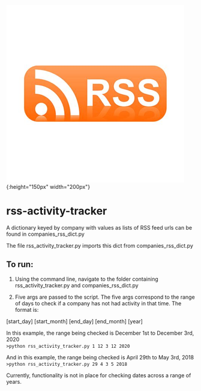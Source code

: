 ![RSS Logo](/rss_logo.jpeg){:height="150px" width="200px"}

# rss-activity-tracker

A dictionary keyed by company with values as lists of RSS feed urls can be found in companies_rss_dict.py

The file rss_activity_tracker.py imports this dict from companies_rss_dict.py

## To run:

1) Using the command line, navigate to the folder containing rss_activity_tracker.py and companies_rss_dict.py

3) Five args are passed to the script. The five args correspond to the range of days to check if a company has not had activity in that time. The format is:

[start_day] [start_month] [end_day] [end_month] [year]

In this example, the range being checked is December 1st to December 3rd, 2020 <br />
`>python rss_activity_tracker.py 1 12 3 12 2020`

And in this example, the range being checked is April 29th to May 3rd, 2018 <br />
`>python rss_activity_tracker.py 29 4 3 5 2018`

Currently, functionality is not in place for checking dates across a range of years. 
